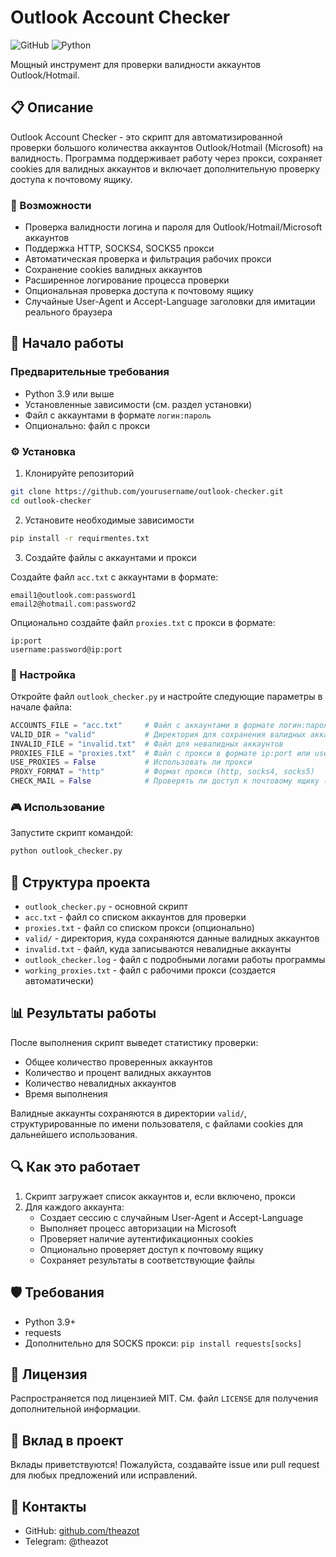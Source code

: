 # Outlook Account Checker

![GitHub](https://img.shields.io/github/license/theazot/outlook-checker)
![Python](https://img.shields.io/badge/python-3.9%2B-blue)

Мощный инструмент для проверки валидности аккаунтов Outlook/Hotmail.

## 📋 Описание

Outlook Account Checker - это скрипт для автоматизированной проверки большого количества аккаунтов Outlook/Hotmail (Microsoft) на валидность. Программа поддерживает работу через прокси, сохраняет cookies для валидных аккаунтов и включает дополнительную проверку доступа к почтовому ящику.

### 🔑 Возможности

- Проверка валидности логина и пароля для Outlook/Hotmail/Microsoft аккаунтов
- Поддержка HTTP, SOCKS4, SOCKS5 прокси
- Автоматическая проверка и фильтрация рабочих прокси
- Сохранение cookies валидных аккаунтов
- Расширенное логирование процесса проверки
- Опциональная проверка доступа к почтовому ящику
- Случайные User-Agent и Accept-Language заголовки для имитации реального браузера

## 🚀 Начало работы

### Предварительные требования

- Python 3.9 или выше
- Установленные зависимости (см. раздел установки)
- Файл с аккаунтами в формате `логин:пароль`
- Опционально: файл с прокси

### ⚙️ Установка

1. Клонируйте репозиторий

```bash
git clone https://github.com/yourusername/outlook-checker.git
cd outlook-checker
```

2. Установите необходимые зависимости

```bash
pip install -r requirmentes.txt
```


3. Создайте файлы с аккаунтами и прокси

Создайте файл `acc.txt` с аккаунтами в формате:
```
email1@outlook.com:password1
email2@hotmail.com:password2
```

Опционально создайте файл `proxies.txt` с прокси в формате:
```
ip:port
username:password@ip:port
```

### 🔧 Настройка

Откройте файл `outlook_checker.py` и настройте следующие параметры в начале файла:

```python
ACCOUNTS_FILE = "acc.txt"     # Файл с аккаунтами в формате логин:пароль
VALID_DIR = "valid"           # Директория для сохранения валидных аккаунтов
INVALID_FILE = "invalid.txt"  # Файл для невалидных аккаунтов
PROXIES_FILE = "proxies.txt"  # Файл с прокси в формате ip:port или user:pass@ip:port
USE_PROXIES = False           # Использовать ли прокси
PROXY_FORMAT = "http"         # Формат прокси (http, socks4, socks5)
CHECK_MAIL = False            # Проверять ли доступ к почтовому ящику (для подтверждения валидности)
```

### 🎮 Использование

Запустите скрипт командой:

```bash
python outlook_checker.py
```

## 📝 Структура проекта

- `outlook_checker.py` - основной скрипт
- `acc.txt` - файл со списком аккаунтов для проверки
- `proxies.txt` - файл со списком прокси (опционально)
- `valid/` - директория, куда сохраняются данные валидных аккаунтов
- `invalid.txt` - файл, куда записываются невалидные аккаунты
- `outlook_checker.log` - файл с подробными логами работы программы
- `working_proxies.txt` - файл с рабочими прокси (создается автоматически)

## 📊 Результаты работы

После выполнения скрипт выведет статистику проверки:
- Общее количество проверенных аккаунтов
- Количество и процент валидных аккаунтов
- Количество невалидных аккаунтов
- Время выполнения

Валидные аккаунты сохраняются в директории `valid/`, структурированные по имени пользователя, с файлами cookies для дальнейшего использования.

## 🔍 Как это работает

1. Скрипт загружает список аккаунтов и, если включено, прокси
2. Для каждого аккаунта:
   - Создает сессию с случайным User-Agent и Accept-Language
   - Выполняет процесс авторизации на Microsoft
   - Проверяет наличие аутентификационных cookies
   - Опционально проверяет доступ к почтовому ящику
   - Сохраняет результаты в соответствующие файлы


## 🛡 Требования

- Python 3.9+
- requests
- Дополнительно для SOCKS прокси: `pip install requests[socks]`

## 📄 Лицензия

Распространяется под лицензией MIT. См. файл `LICENSE` для получения дополнительной информации.

## 🤝 Вклад в проект

Вклады приветствуются! Пожалуйста, создавайте issue или pull request для любых предложений или исправлений.

## 📧 Контакты

- GitHub: [github.com/theazot](https://github.com/theazot)
- Telegram: @theazot

